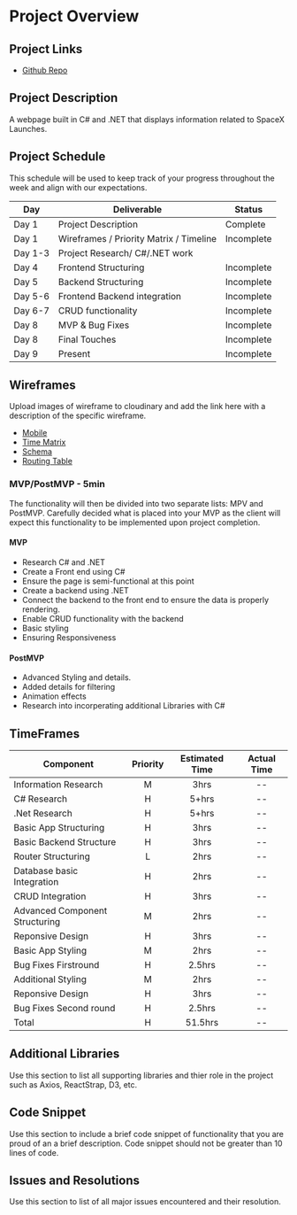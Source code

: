 # Project Overview

## Project Links

- [Github Repo](https://github.com/Nbrof/capstone-frontend)

## Project Description

A webpage built in C# and .NET that displays information related to  SpaceX Launches.


## Project Schedule

This schedule will be used to keep track of your progress throughout the week and align with our expectations.  



|  Day | Deliverable | Status
|---|---| ---|
|Day 1| Project Description | Complete
|Day 1| Wireframes / Priority Matrix / Timeline | Incomplete
|Day 1-3| Project Research/ C#/.NET work
|Day 4| Frontend Structuring | Incomplete
|Day 5| Backend Structuring| Incomplete
|Day 5-6| Frontend Backend integration| Incomplete
|Day 6-7| CRUD functionality| Incomplete
|Day 8| MVP & Bug Fixes | Incomplete
|Day 8| Final Touches | Incomplete
|Day 9| Present | Incomplete




## Wireframes

Upload images of wireframe to cloudinary and add the link here with a description of the specific wireframe. 

- [Mobile](https://imgur.com/a/iOEOVKj)
- [Time Matrix](https://imgur.com/a/wrhlBbE) 
- [Schema](https://imgur.com/a/mwVPxMN)
- [Routing Table](https://imgur.com/a/HuQZd7a)



### MVP/PostMVP - 5min

The functionality will then be divided into two separate lists: MPV and PostMVP.  Carefully decided what is placed into your MVP as the client will expect this functionality to be implemented upon project completion.  

#### MVP 
- Research C# and .NET
- Create a Front end using C#
- Ensure the page is semi-functional at this point
- Create a backend using .NET
- Connect the backend to the front end to ensure the data is properly rendering.
- Enable CRUD functionality with the backend
- Basic styling 
- Ensuring Responsiveness

#### PostMVP 

- Advanced Styling and details.
- Added details for filtering
- Animation effects
- Research into incorperating additional Libraries with C#



## TimeFrames

| Component | Priority | Estimated Time | Actual Time |
| --- | :---: |  :---: | :---: |
| Information Research | M | 3hrs|--| 
| C# Research | H | 5+hrs|--| 
| .Net Research| H | 5+hrs|--| 
| Basic App Structuring| H | 3hrs|--| 
| Basic Backend Structure| H | 3hrs|--|  
| Router Structuring | L | 2hrs|--|  
| Database basic Integration | H | 2hrs|--| 
| CRUD Integration| H | 3hrs|--| 
| Advanced Component Structuring| M | 2hrs|--|   
| Reponsive Design| H | 3hrs|--| 
| Basic App Styling| M | 2hrs|--| 
| Bug Fixes Firstround | H | 2.5hrs|--| 
| Additional Styling | M | 2hrs|--|   
| Reponsive Design| H | 3hrs|--| 
| Bug Fixes Second round | H | 2.5hrs|--| 
| Total | H | 51.5hrs| --| 

## Additional Libraries
 Use this section to list all supporting libraries and thier role in the project such as Axios, ReactStrap, D3, etc. 



## Code Snippet

Use this section to include a brief code snippet of functionality that you are proud of an a brief description.  Code snippet should not be greater than 10 lines of code. 



## Issues and Resolutions
 Use this section to list of all major issues encountered and their resolution.

#### 




